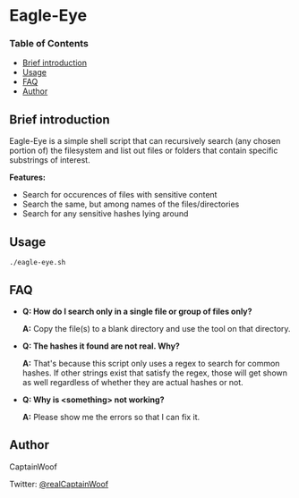 # Eagle-Eye

### Table of Contents
  - [Brief introduction](#brief-introduction)
  - [Usage](#usage)
  - [FAQ](#faq)
  - [Author](#author)

## Brief introduction
Eagle-Eye is a simple shell script that can recursively search (any chosen portion of) the filesystem and list out files or folders that contain specific substrings of interest.

**Features:**
  - Search for occurences of files with sensitive content
  - Search the same, but among names of the files/directories
  - Search for any sensitive hashes lying around

## Usage
`./eagle-eye.sh`

## FAQ
- **Q: How do I search only in a single file or group of files only?**

  **A:** Copy the file(s) to a blank directory and use the tool on that directory.

- **Q: The hashes it found are not real. Why?**

  **A:** That's because this script only uses a regex to search for common hashes. If other strings exist that satisfy the regex, those will get shown as well regardless of whether they are actual hashes or not.
- **Q: Why is \<something\> not working?**

  **A:** Please show me the errors so that I can fix it.

## Author

CaptainWoof

Twitter: [@realCaptainWoof](https://www.twitter.com/realCaptainWoof)
